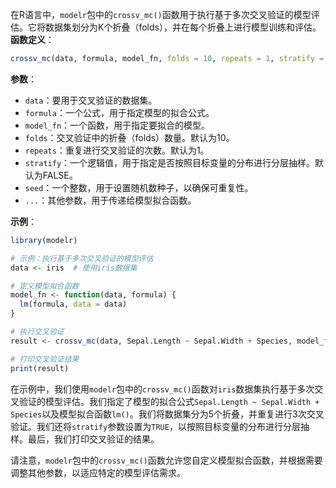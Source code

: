 在R语言中，`modelr`包中的`crossv_mc()`函数用于执行基于多次交叉验证的模型评估。它将数据集划分为K个折叠（folds），并在每个折叠上进行模型训练和评估。
**函数定义**：
```R
crossv_mc(data, formula, model_fn, folds = 10, repeats = 1, stratify = FALSE, seed = NULL, ...)
```

**参数**：
- `data`：要用于交叉验证的数据集。
- `formula`：一个公式，用于指定模型的拟合公式。
- `model_fn`：一个函数，用于指定要拟合的模型。
- `folds`：交叉验证中的折叠（folds）数量。默认为10。
- `repeats`：重复进行交叉验证的次数。默认为1。
- `stratify`：一个逻辑值，用于指定是否按照目标变量的分布进行分层抽样。默认为FALSE。
- `seed`：一个整数，用于设置随机数种子，以确保可重复性。
- `...`：其他参数，用于传递给模型拟合函数。

**示例**：
```R
library(modelr)

# 示例：执行基于多次交叉验证的模型评估
data <- iris  # 使用iris数据集

# 定义模型拟合函数
model_fn <- function(data, formula) {
  lm(formula, data = data)
}

# 执行交叉验证
result <- crossv_mc(data, Sepal.Length ~ Sepal.Width + Species, model_fn, folds = 5, repeats = 3, stratify = TRUE)

# 打印交叉验证结果
print(result)
```

在示例中，我们使用`modelr`包中的`crossv_mc()`函数对`iris`数据集执行基于多次交叉验证的模型评估。我们指定了模型的拟合公式`Sepal.Length ~ Sepal.Width + Species`以及模型拟合函数`lm()`。我们将数据集分为5个折叠，并重复进行3次交叉验证。我们还将`stratify`参数设置为`TRUE`，以按照目标变量的分布进行分层抽样。最后，我们打印交叉验证的结果。

请注意，`modelr`包中的`crossv_mc()`函数允许您自定义模型拟合函数，并根据需要调整其他参数，以适应特定的模型评估需求。
